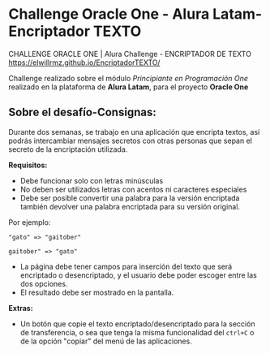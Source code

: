 # Challenge Oracle One - Alura Latam- Encriptador TEXTO

CHALLENGE ORACLE ONE | Alura Challenge - ENCRIPTADOR DE TEXTO
https://elwillrmz.github.io/EncriptadorTEXTO/

Challenge realizado sobre el módulo _Principiante en Programación One_ realizado en la plataforma de **Alura Latam**, para el proyecto **Oracle One**

## Sobre el desafío-Consignas:

Durante dos semanas, se trabajo en una aplicación que encripta textos, así podrás intercambiar mensajes secretos con otras personas que sepan el secreto de la encriptación utilizada.

**Requisitos:**

- Debe funcionar solo con letras minúsculas
- No deben ser utilizados letras con acentos ni caracteres especiales
- Debe ser posible convertir una palabra para la versión encriptada también devolver una palabra encriptada para su versión original.

Por ejemplo:

`"gato" => "gaitober"`

`gaitober" => "gato"`

- La página debe tener campos para
  inserción del texto que será encriptado o desencriptado, y el usuario debe poder escoger entre las dos opciones.
- El resultado debe ser mostrado en la pantalla.

**Extras:**

- Un botón que copie el texto encriptado/desencriptado para la sección de transferencia, o sea que tenga la misma funcionalidad del `ctrl+C` o de la opción "copiar" del menú de las aplicaciones.
